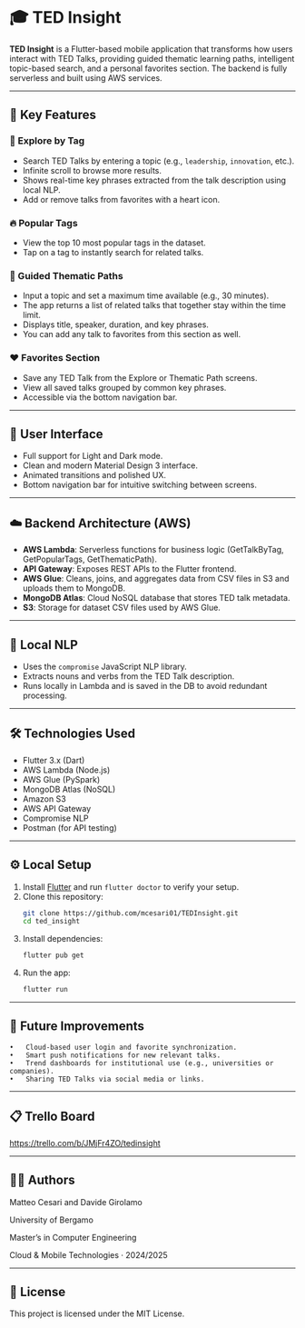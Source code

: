 # 🎓 TED Insight

**TED Insight** is a Flutter-based mobile application that transforms how users interact with TED Talks, providing guided thematic learning paths, intelligent topic-based search, and a personal favorites section. The backend is fully serverless and built using AWS services.

---

## 🚀 Key Features

### 🔎 Explore by Tag
- Search TED Talks by entering a topic (e.g., `leadership`, `innovation`, etc.).
- Infinite scroll to browse more results.
- Shows real-time key phrases extracted from the talk description using local NLP.
- Add or remove talks from favorites with a heart icon.

### 🔥 Popular Tags
- View the top 10 most popular tags in the dataset.
- Tap on a tag to instantly search for related talks.

### 🧭 Guided Thematic Paths
- Input a topic and set a maximum time available (e.g., 30 minutes).
- The app returns a list of related talks that together stay within the time limit.
- Displays title, speaker, duration, and key phrases.
- You can add any talk to favorites from this section as well.

### ❤️ Favorites Section
- Save any TED Talk from the Explore or Thematic Path screens.
- View all saved talks grouped by common key phrases.
- Accessible via the bottom navigation bar.

---

## 📱 User Interface

- Full support for Light and Dark mode.
- Clean and modern Material Design 3 interface.
- Animated transitions and polished UX.
- Bottom navigation bar for intuitive switching between screens.

---

## ☁️ Backend Architecture (AWS)

- **AWS Lambda**: Serverless functions for business logic (GetTalkByTag, GetPopularTags, GetThematicPath).
- **API Gateway**: Exposes REST APIs to the Flutter frontend.
- **AWS Glue**: Cleans, joins, and aggregates data from CSV files in S3 and uploads them to MongoDB.
- **MongoDB Atlas**: Cloud NoSQL database that stores TED talk metadata.
- **S3**: Storage for dataset CSV files used by AWS Glue.

---

## 🧠 Local NLP

- Uses the `compromise` JavaScript NLP library.
- Extracts nouns and verbs from the TED Talk description.
- Runs locally in Lambda and is saved in the DB to avoid redundant processing.

---

## 🛠 Technologies Used

- Flutter 3.x (Dart)
- AWS Lambda (Node.js)
- AWS Glue (PySpark)
- MongoDB Atlas (NoSQL)
- Amazon S3
- AWS API Gateway
- Compromise NLP
- Postman (for API testing)

---


## ⚙️ Local Setup

1. Install [Flutter](https://flutter.dev/docs/get-started/install) and run `flutter doctor` to verify your setup.
2. Clone this repository:
   ```bash
   git clone https://github.com/mcesari01/TEDInsight.git
   cd ted_insight
   ```
3. Install dependencies:
	```bash
	flutter pub get
	```
4. Run the app:
	```bash
	flutter run
	```
   

---

## 🔮 Future Improvements

	•	Cloud-based user login and favorite synchronization.
	•	Smart push notifications for new relevant talks.
	•	Trend dashboards for institutional use (e.g., universities or companies).
	•	Sharing TED Talks via social media or links.
---

## 📋 Trello Board

https://trello.com/b/JMjFr4ZO/tedinsight

---

## 👨‍💻 Authors

Matteo Cesari and Davide Girolamo

University of Bergamo

Master’s in Computer Engineering

Cloud & Mobile Technologies ·  2024/2025

---

## 📜 License

This project is licensed under the MIT License.

